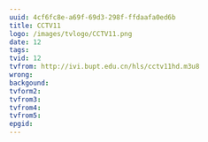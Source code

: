 ```yaml
---
uuid: 4cf6fc8e-a69f-69d3-298f-ffdaafa0ed6b
title: CCTV11
logo: /images/tvlogo/CCTV11.png
date: 12
tags:
tvid: 12
tvfrom: http://ivi.bupt.edu.cn/hls/cctv11hd.m3u8
wrong:
backgound:
tvform2:
tvfrom3:
tvfrom4:
tvfrom5:
epgid:
---
```

